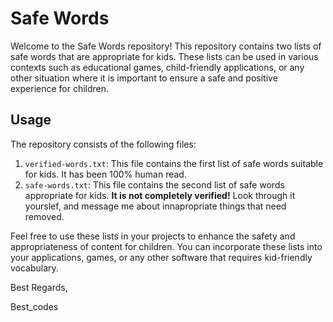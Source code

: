 # Safe Words

Welcome to the Safe Words repository! This repository contains two lists of safe words that are appropriate for kids. These lists can be used in various contexts such as educational games, child-friendly applications, or any other situation where it is important to ensure a safe and positive experience for children.

## Usage

The repository consists of the following files:

1. `verified-words.txt`: This file contains the first list of safe words suitable for kids. It has been 100% human read.
2. `safe-words.txt`: This file contains the second list of safe words appropriate for kids. **It is not completely verified!** Look through it yourslef, and message me about innapropriate things that need removed.

Feel free to use these lists in your projects to enhance the safety and appropriateness of content for children. You can incorporate these lists into your applications, games, or any other software that requires kid-friendly vocabulary.



Best Regards,

Best_codes
